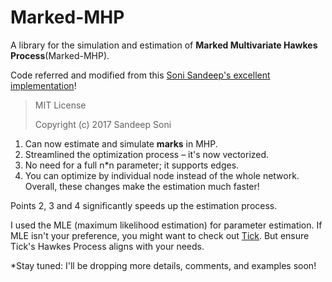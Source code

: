 # Marked-MHP

A library for the simulation and estimation of **Marked Multivariate Hawkes Process**(Marked-MHP).

Code referred and modified from this [Soni Sandeep's excellent implementation](https://github.com/sandeepsoni/MHP)!

> MIT License
> 
> Copyright (c) 2017 Sandeep Soni

1. Can now estimate and simulate **marks** in MHP.
2. Streamlined the optimization process – it's now vectorized.
3. No need for a full n*n parameter; it supports edges.
4. You can optimize by individual node instead of the whole network.
Overall, these changes make the estimation much faster!

Points 2, 3 and 4 significantly speeds up the estimation process.

I used the MLE (maximum likelihood estimation) for parameter estimation. If MLE isn't your preference, you might want to check out [Tick](https://github.com/X-DataInitiative/tick). But ensure Tick's Hawkes Process aligns with your needs.

*Stay tuned: I'll be dropping more details, comments, and examples soon!
